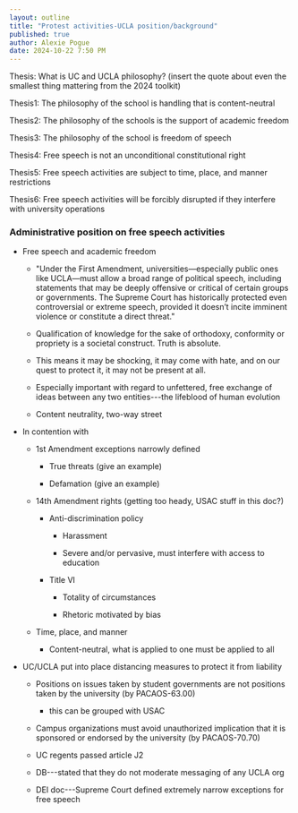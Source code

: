 ```yaml
---
layout: outline
title: "Protest activities-UCLA position/background"
published: true
author: Alexie Pogue
date: 2024-10-22 7:50 PM
---
```


Thesis: What is UC and UCLA philosophy? (insert the quote about even the smallest thing mattering from the 2024 toolkit)

Thesis1: The philosophy of the school is handling that is content-neutral

Thesis2: The philosophy of the schools is the support of academic freedom

Thesis3: The philosophy of the school is freedom of speech

Thesis4: Free speech is not an unconditional constitutional right

Thesis5: Free speech activities are subject to time, place, and manner restrictions 

Thesis6: Free speech activities will be forcibly disrupted if they interfere with university operations 


### Administrative position on free speech activities 

- Free speech and academic freedom 

	- "Under the First Amendment, universities—especially public ones like UCLA—must allow a broad range of political speech, including statements that may be deeply offensive or critical of certain groups or governments. The Supreme Court has historically protected even controversial or extreme speech, provided it doesn’t incite imminent violence or constitute a direct threat."
	
	- Qualification of knowledge for the sake of orthodoxy, conformity or propriety is a societal construct. Truth is absolute.

	- This means it may be shocking, it may come with hate, and on our quest to protect it, it may not be present at all.

	- Especially important with regard to unfettered, free exchange of ideas between any two entities---the lifeblood of human evolution

	- Content neutrality, two-way street 

- In contention with 

	- 1st Amendment exceptions narrowly defined

		- True threats (give an example)

		- Defamation (give an example)

	- 14th Amendment rights (getting too heady, USAC stuff in this doc?)

		- Anti-discrimination policy

			- Harassment 

			- Severe and/or pervasive, must interfere with access to education 

		- Title VI 

			- Totality of circumstances

			- Rhetoric motivated by bias

	- Time, place, and manner

		- Content-neutral, what is applied to one must be applied to all

- UC/UCLA put into place distancing measures to protect it from liability

	- Positions on issues taken by student governments are not positions taken by the university (by PACAOS-63.00)

		- this can be grouped with USAC

	- Campus organizations must avoid unauthorized implication that it is sponsored or endorsed by the university (by PACAOS-70.70)

	- UC regents passed article J2

	- DB---stated that they do not moderate messaging of any UCLA org

	- DEI doc---Supreme Court defined extremely narrow exceptions for free speech






